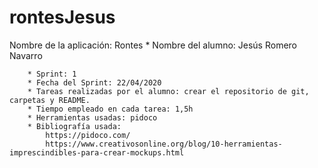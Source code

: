 # rontesJesus
Nombre de la aplicación: Rontes
        * Nombre del alumno: Jesús Romero Navarro
        
        * Sprint: 1
        * Fecha del Sprint: 22/04/2020
        * Tareas realizadas por el alumno: crear el repositorio de git, carpetas y README.
        * Tiempo empleado en cada tarea: 1,5h
        * Herramientas usadas: pidoco
        * Bibliografía usada:
            https://pidoco.com/
            https://www.creativosonline.org/blog/10-herramientas-imprescindibles-para-crear-mockups.html
